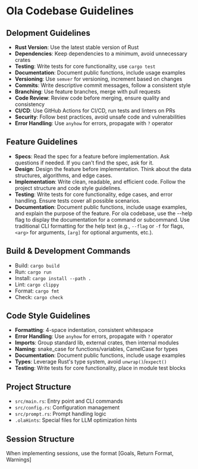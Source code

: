 # Ola Codebase Guidelines

## Delopment Guidelines
- **Rust Version**: Use the latest stable version of Rust
- **Dependencies**: Keep dependencies to a minimum, avoid unnecessary crates
- **Testing**: Write tests for core functionality, use `cargo test`
- **Documentation**: Document public functions, include usage examples
- **Versioning**: Use `semver` for versioning, increment based on changes
- **Commits**: Write descriptive commit messages, follow a consistent style
- **Branching**: Use feature branches, merge with pull requests
- **Code Review**: Review code before merging, ensure quality and consistency
- **CI/CD**: Use GitHub Actions for CI/CD, run tests and linters on PRs
- **Security**: Follow best practices, avoid unsafe code and vulnerabilities
- **Error Handling**: Use `anyhow` for errors, propagate with `?` operator

## Feature Guidelines
- **Specs**: Read the spec for a feature before implementation. Ask questions if needed. If you can't find the spec, ask for it.
- **Design**: Design the feature before implementation. Think about the data structures, algorithms, and edge cases.
- **Implementation**: Write clean, readable, and efficient code. Follow the project structure and code style guidelines.
- **Testing**: Write tests for core functionality, edge cases, and error handling. Ensure tests cover all possible scenarios.
- **Documentation**: Document public functions, include usage examples, and explain the purpose of the feature. For ola codebase,
use the --help flag to display the documentation for a command or subcommand. Use traditional CLI formatting for the help text 
(e.g., `--flag` or `-f` for flags, `<arg>` for arguments, `[arg]` for optional arguments, etc.).


## Build & Development Commands
- Build: `cargo build`
- Run: `cargo run`
- Install: `cargo install --path .`
- Lint: `cargo clippy`
- Format: `cargo fmt`
- Check: `cargo check`

## Code Style Guidelines
- **Formatting**: 4-space indentation, consistent whitespace
- **Error Handling**: Use `anyhow` for errors, propagate with `?` operator
- **Imports**: Group standard lib, external crates, then internal modules
- **Naming**: snake_case for functions/variables, CamelCase for types
- **Documentation**: Document public functions, include usage examples
- **Types**: Leverage Rust's type system, avoid `unwrap()`/`expect()`
- **Testing**: Write tests for core functionality, place in module test blocks

## Project Structure
- `src/main.rs`: Entry point and CLI commands
- `src/config.rs`: Configuration management 
- `src/prompt.rs`: Prompt handling logic
- `.olaHints`: Special files for LLM optimization hints

## Session Structure
When implementing sessions, use the format [Goals, Return Format, Warnings]
